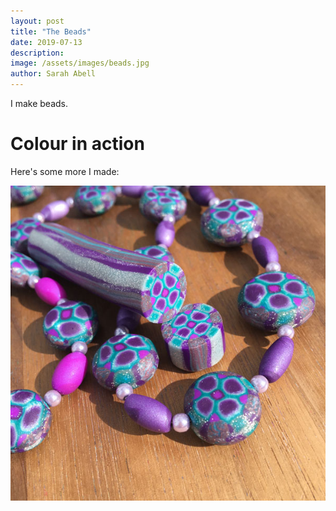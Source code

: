 ```yaml
---
layout: post
title: "The Beads"
date: 2019-07-13
description: 
image: /assets/images/beads.jpg
author: Sarah Abell
---
```

I make beads.

# Colour in action

Here's some more I made:

![more beads](/assets/images/beads2.jpg)
